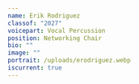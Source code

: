 ```yaml
---
name: Erik Rodriguez
classof: "2027"
voicepart: Vocal Percussion
position: Networking Chair
bio: ""
image: ""
portrait: /uploads/erodriguez.webp
iscurrent: true
---
```

